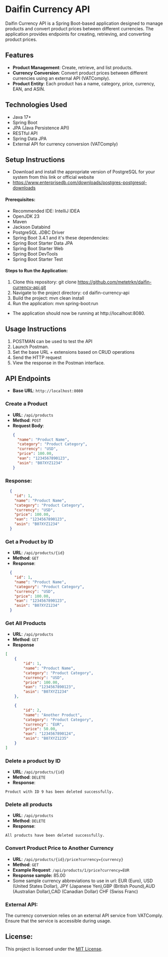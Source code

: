 # Daifin Currency API

Daifin Currency API is a Spring Boot-based application designed to manage products and convert product prices between different currencies. The application provides endpoints for creating, retrieving, and converting product prices.

## Features

- **Product Management**: Create, retrieve, and list products.
- **Currency Conversion**: Convert product prices between different currencies using an external API (VATComply).
- **Product Entity**: Each product has a name, category, price, currency, EAN, and ASIN.

## Technologies Used

- Java 17+
- Spring Boot
- JPA (Java Persistence API)
- RESTful API
- Spring Data JPA
- External API for currency conversion (VATComply)


## Setup Instructions
- Download and install the appropriate version of PostgreSQL for your system from this link or official website
- https://www.enterprisedb.com/downloads/postgres-postgresql-downloads

#### Prerequisites:
- Recommended IDE: IntelliJ IDEA
- OpenJDK 23
- Maven
- Jackson Databind
- PostgreSQL JDBC Driver
- Spring Boot 3.4.1 and it's these dependencies:
- Spring Boot Starter Data JPA
- Spring Boot Starter Web
- Spring Boot DevTools
- Spring Boot Starter Test

#### Steps to Run the Application:
1. Clone this repository:
   git clone https://github.com/metetrkn/daifin-currency-api.git
2. Navigate to the project directory:
   cd daifin-currency-api
3. Build the project:
   mvn clean install
4. Run the application:
   mvn spring-boot:run

- The application should now be running at http://localhost:8080.

## Usage Instructions
1. POSTMAN can be used to test the API
2. Launch Postman. 
3. Set the base URL + extensions based on CRUD operations
4. Send the HTTP request
5. View the response in the Postman interface.

## API Endpoints
- **Base URL**: `http://localhost:8080`

### Create a Product

- **URL**: `/api/products`
- **Method**: `POST`
- **Request Body**:
  ```json
  {
    "name": "Product Name",
    "category": "Product Category",
    "currency": "USD",
    "price": 100.00,
    "ean": "1234567890123",
    "asin": "B07XYZ1234"
  }

### Response:
```json
  {
    "id": 1,
    "name": "Product Name",
    "category": "Product Category",
    "currency": "USD",
    "price": 100.00,
    "ean": "1234567890123",
    "asin": "B07XYZ1234"
  }
```

### Get a Product by ID
- **URL**: `/api/products/{id}`
- **Method**: `GET`
- **Response**:
```json
  {
    "id": 1,
    "name": "Product Name",
    "category": "Product Category",
    "currency": "USD",
    "price": 100.00,
    "ean": "1234567890123",
    "asin": "B07XYZ1234"
  }
```

### Get All Products
- **URL**: `/api/products`
- **Method**: `GET`
- **Response**
```json
[
    {
        "id": 1,
        "name": "Product Name",
        "category": "Product Category",
        "currency": "USD",
        "price": 100.00,
        "ean": "1234567890123",
        "asin": "B07XYZ1234"
    },

    {
        "id": 2,
        "name": "Another Product",
        "category": "Product Category",
        "currency": "EUR",
        "price": 50.00,
        "ean": "1234567890124",
        "asin": "B07XYZ1235"
    }
]
```

### Delete a product by ID
- **URL**: `/api/products/{id}`
- **Method**: `DELETE`
- **Response**:
```
Product with ID 9 has been deleted successfully.
```

### Delete all products
- **URL**: `/api/products`
- **Method**: `DELETE`
- **Response**:
```
All products have been deleted successfully.
```


### Convert Product Price to Another Currency
- **URL**: `/api/products/{id}/price?currency={currency}`
- **Method**: `GET`
- **Example Request**: `/api/products/1/price?currency=EUR`
- **Response sample:**
  85.00
- Some sample currency abbreviations to use in url: EUR (Euro), USD (United States Dollar), JPY (Japanese Yen),GBP (British Pound),AUD (Australian Dollar),CAD (Canadian Dollar)
  CHF (Swiss Franc)

### External API:
The currency conversion relies on an external API service from VATComply. Ensure that the service is accessible during usage.

## License:
This project is licensed under the [MIT License](LICENSE).